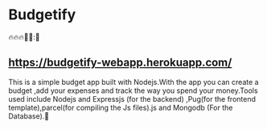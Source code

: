 # Budgetify

:fire:🔥:fire::rocket::rocket::🚀

## https://budgetify-webapp.herokuapp.com/

This is a simple budget app built with Nodejs.With the app you can create a budget ,add your expenses and track the way you spend your money.Tools used include Nodejs and Expressjs (for the backend) ,Pug(for the frontend template),parcel(for compiling the Js files).js and Mongodb (For the Database).👋
